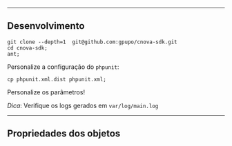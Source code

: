 <!-- dev -->

---

## Desenvolvimento

    git clone --depth=1  git@github.com:gpupo/cnova-sdk.git
    cd cnova-sdk;
    ant;

Personalize a configuração do ``phpunit``:

    cp phpunit.xml.dist phpunit.xml;

Personalize os parâmetros!



*Dica*: Verifique os logs gerados em ``var/log/main.log``

---

## Propriedades dos objetos
